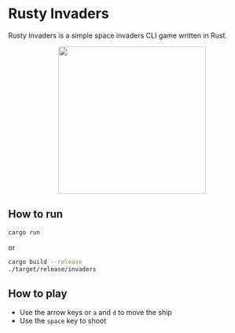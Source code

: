 # Rusty Invaders

Rusty Invaders is a simple space invaders CLI game written in Rust.
<p align="center">
  <img height="300" src="https://github.com/TheNinza/rusty-invaders/assets/62726436/8ceb3c1f-82ed-4fda-b268-59106289c81d"/>
</p>



## How to run

```bash
cargo run
```

or

```bash
cargo build --release
./target/release/invaders
```

## How to play

- Use the arrow keys or `a` and `d` to move the ship
- Use the `space` key to shoot
